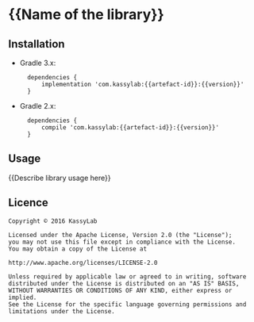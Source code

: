 # {{Name of the library}}

## Installation

- Gradle 3.x:

		dependencies {
			implementation 'com.kassylab:{{artefact-id}}:{{version}}'
		}

- Gradle 2.x:

		dependencies {
			compile 'com.kassylab:{{artefact-id}}:{{version}}'
		}

## Usage

{{Describe library usage here}}

## Licence

	Copyright © 2016 KassyLab

	Licensed under the Apache License, Version 2.0 (the "License");
	you may not use this file except in compliance with the License.
	You may obtain a copy of the License at

	http://www.apache.org/licenses/LICENSE-2.0

	Unless required by applicable law or agreed to in writing, software
	distributed under the License is distributed on an "AS IS" BASIS,
	WITHOUT WARRANTIES OR CONDITIONS OF ANY KIND, either express or 
	implied.
	See the License for the specific language governing permissions and
	limitations under the License.
